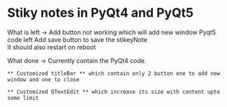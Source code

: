 # Stiky notes in PyQt4 and PyQt5

What is left ->
	Add button not working which will add new window
	Pyqt5 code left
	Add save button to save the stikeyNote	
	It should also restart on reboot

What done ->
	Currently contain the PyQt4 code.	
	
	** Customized titleBar ** which contain only 2 button one to add new window and one to close
	
	** Customized QTextEdit ** which increase its size with content upto some limit	
	
	
